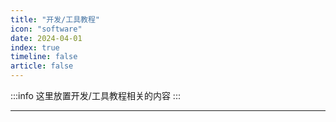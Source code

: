 ```yaml
---
title: "开发/工具教程"
icon: "software"
date: 2024-04-01
index: true
timeline: false
article: false
---
```


:::info
这里放置开发/工具教程相关的内容
:::

--- 
<AutoCatalog />
